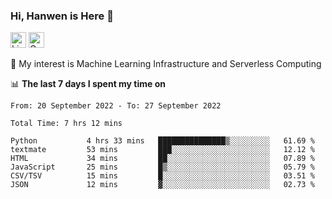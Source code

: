 ### Hi, Hanwen is Here 👋
<p>
	<a href="https://www.linkedin.com/in/liu-hanwen/"><img src="https://img.shields.io/badge/@hanwen-0A66C2?style=flat&logo=LinkedIn&logoColor=white" alt="Linkedin"  height="25px"/></a> 
	<a href="https://scholar.google.com/citations?user=HDF0su0AAAAJ"><img src="https://img.shields.io/badge/scholar-4385FE.svg?&style=plastic&logo=google-scholar&logoColor=white" alt="Google Scholar" height="25px"> </a>
</p>
🌱 My interest is Machine Learning Infrastructure and Serverless Computing

📊 **The last 7 days I spent my time on** 
<!--START_SECTION:waka-->

```text
From: 20 September 2022 - To: 27 September 2022

Total Time: 7 hrs 12 mins

Python           4 hrs 33 mins   ███████████████▒░░░░░░░░░   61.69 %
textmate         53 mins         ███░░░░░░░░░░░░░░░░░░░░░░   12.12 %
HTML             34 mins         ██░░░░░░░░░░░░░░░░░░░░░░░   07.89 %
JavaScript       25 mins         █▒░░░░░░░░░░░░░░░░░░░░░░░   05.79 %
CSV/TSV          15 mins         █░░░░░░░░░░░░░░░░░░░░░░░░   03.51 %
JSON             12 mins         ▓░░░░░░░░░░░░░░░░░░░░░░░░   02.73 %
```

<!--END_SECTION:waka-->


<!--
**david990917/david990917** is a ✨ _special_ ✨ repository because its `README.md` (this file) appears on your GitHub profile.

Here are some ideas to get you started:

- 🔭 I’m currently working on ...
- 🌱 I’m currently learning ...
- 👯 I’m looking to collaborate on ...
- 🤔 I’m looking for help with ...
- 💬 Ask me about ...
- 📫 How to reach me: ...
- 😄 Pronouns: ...
- ⚡ Fun fact: ...
-->
